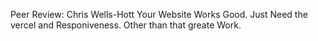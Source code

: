 Peer Review: Chris Wells-Hott
Your Website Works Good. Just Need the vercel and Responiveness. Other than that greate Work.
